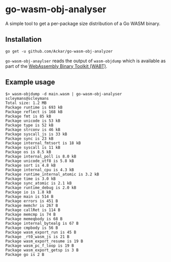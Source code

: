 # go-wasm-obj-analyser

A simple tool to get a per-package size distribution of a Go WASM binary.

## Installation

```
go get -u github.com/Ackar/go-wasm-obj-analyzer
```

`go-wasm-obj-anaylser` reads the output of `wasm-objdump` which is available
as part of the [WebAssembly Binary Toolkit (WABT)](https://github.com/WebAssembly/wabt).

## Example usage

```
$> wasm-objdump -d main.wasm | go-wasm-obj-analyser                                                                       scleymans@scleymans
Total size: 1.2 MB
Package runtime is 693 kB
Package reflect is 168 kB
Package fmt is 85 kB
Package unicode is 53 kB
Package type is 52 kB
Package strconv is 46 kB
Package syscall_js is 33 kB
Package sync is 23 kB
Package internal_fmtsort is 18 kB
Package syscall is 11 kB
Package os is 8.5 kB
Package internal_poll is 8.0 kB
Package unicode_utf8 is 5.8 kB
Package sort is 4.8 kB
Package internal_cpu is 4.3 kB
Package runtime_internal_atomic is 3.2 kB
Package time is 3.0 kB
Package sync_atomic is 2.1 kB
Package runtime_debug is 2.0 kB
Package io is 1.8 kB
Package main is 514 B
Package errors is 451 B
Package memchr is 267 B
Package callRet is 114 B
Package memcmp is 74 B
Package memeqbody is 68 B
Package internal_bytealg is 67 B
Package cmpbody is 56 B
Package wasm_export_run is 45 B
Package _rt0_wasm_js is 21 B
Package wasm_export_resume is 19 B
Package wasm_pc_f_loop is 19 B
Package wasm_export_getsp is 3 B
Package go is 2 B
```
